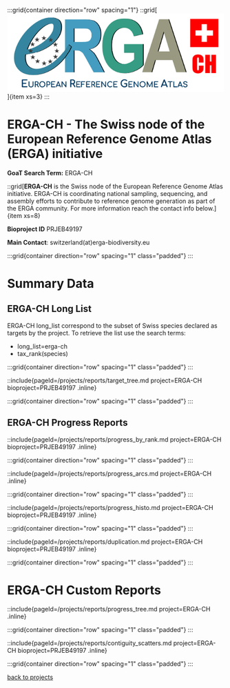 :::grid{container direction="row" spacing="1"}
::grid[![GoaT](/static/images/ERGA-CH-logo.png)]{item xs=3}
:::

# ERGA-CH - The Swiss node of the European Reference Genome Atlas (ERGA) initiative

**GoaT Search Term:** ERGA-CH

::grid[**ERGA-CH** is the Swiss node of the European Reference Genome Atlas initiative. ERGA-CH is coordinating national sampling, sequencing, and assembly efforts to contribute to reference genome generation as part of the ERGA community. For more information reach the contact info below.]{item xs=8}

**Bioproject ID** PRJEB49197

**Main Contact**: switzerland(at)erga-biodiversity.eu

:::grid{container direction="row" spacing="1" class="padded"}
:::

# Summary Data

## ERGA-CH Long List

ERGA-CH long_list correspond to the subset of Swiss species declared as targets by the project. To retrieve the list use the search terms:

- long_list=erga-ch
- tax_rank(species)

:::grid{container direction="row" spacing="1" class="padded"}
:::

::include{pageId=/projects/reports/target_tree.md project=ERGA-CH bioproject=PRJEB49197 .inline}

:::grid{container direction="row" spacing="1" class="padded"}
:::

## ERGA-CH Progress Reports

::include{pageId=/projects/reports/progress_by_rank.md project=ERGA-CH bioproject=PRJEB49197 .inline}

:::grid{container direction="row" spacing="1" class="padded"}
:::

::include{pageId=/projects/reports/progress_arcs.md project=ERGA-CH .inline}

:::grid{container direction="row" spacing="1" class="padded"}
:::

::include{pageId=/projects/reports/progress_histo.md project=ERGA-CH bioproject=PRJEB49197 .inline}

:::grid{container direction="row" spacing="1" class="padded"}
:::

::include{pageId=/projects/reports/duplication.md project=ERGA-CH bioproject=PRJEB49197 .inline}

:::grid{container direction="row" spacing="1" class="padded"}
:::

# ERGA-CH Custom Reports

::include{pageId=/projects/reports/progress_tree.md project=ERGA-CH .inline}

:::grid{container direction="row" spacing="1" class="padded"}
:::

::include{pageId=/projects/reports/contiguity_scatters.md project=ERGA-CH bioproject=PRJEB49197 .inline}

:::grid{container direction="row" spacing="1" class="padded"}
:::

[back to projects](/projects)
